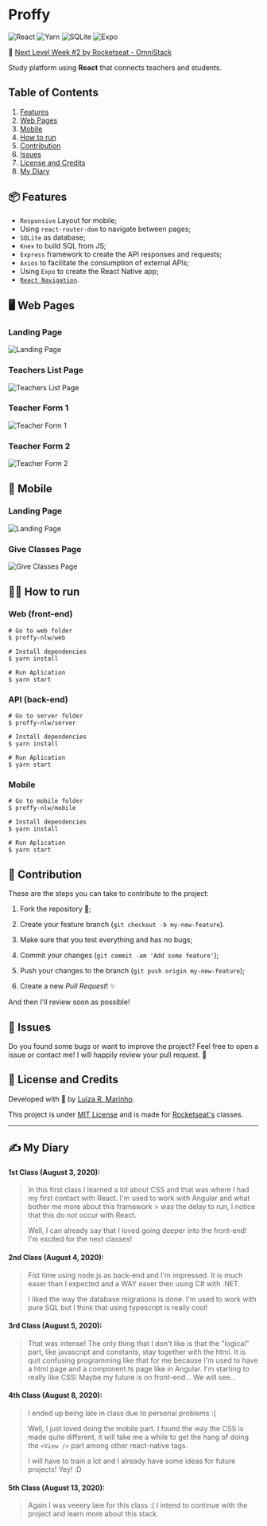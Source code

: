 # Proffy
![React](https://img.shields.io/badge/React-lightgray.svg?logo=react&logoColor=white)
![Yarn](https://img.shields.io/badge/Yarn-2C8EBB.svg?logo=yarn&logoColor=white)
![SQLite](https://img.shields.io/badge/SQLite-003B57.svg?logo=sqlite)
![Expo](https://img.shields.io/badge/Expo-000020.svg?logo=expo)

🚀 [Next Level Week #2 by Rocketseat - OmniStack](https://rocketseat.com.br/)

Study platform using **React** that connects teachers and students.

## Table of Contents
1. [Features](#features)
2. [Web Pages](#pages)
3. [Mobile](#mobile)
4. [How to run](#run)
5. [Contribution](#contribution)
6. [Issues](#issues)
7. [License and Credits](#credits)
8. [My Diary](#my-diary)

## 📦 Features <a name="features"></a>
* `Responsive` Layout for mobile;
* Using `react-router-dom` to navigate between pages;
* `SQLite` as database;
* `Knex` to build SQL from JS;
* `Express` framework to create the API responses and requests;
* `Axios` to facilitate the consumption of external APIs;
* Using `Expo` to create the React Native app;
* [`React Navigation`](https://reactnavigation.org/).

## 🖥 Web Pages <a name="pages"></a>
### Landing Page
![Landing Page](readme-img-1.png)

### Teachers List Page
![Teachers List Page](readme-img-2.png)

### Teacher Form 1
![Teacher Form 1](readme-img-3.png)

### Teacher Form 2
![Teacher Form 2](readme-img-4.png)

## 📱 Mobile <a name="mobile"></a>
### Landing Page
![Landing Page](readme-img-5.jpg)

### Give Classes Page
![Give Classes Page](readme-img-6.jpg)

## 👩‍💻 How to run <a name="run"></a>
### Web (front-end)
``` 
# Go to web folder
$ proffy-nlw/web

# Install dependencies
$ yarn install

# Run Aplication
$ yarn start
```

### API (back-end)
``` 
# Go to server folder
$ proffy-nlw/server

# Install dependencies
$ yarn install

# Run Aplication
$ yarn start
```

### Mobile
``` 
# Go to mobile folder
$ proffy-nlw/mobile

# Install dependencies
$ yarn install

# Run Aplication
$ yarn start
```

## 🤝 Contribution  <a name="contribution"></a>
These are the steps you can take to contribute to the project:

1. Fork the repository 🍴;

2. Create your feature branch (`git checkout -b my-new-feature`).

3. Make sure that you test everything and has no bugs;

4. Commit your changes (`git commit -am 'Add some feature'`);

5. Push your changes to the branch (`git push origin my-new-feature`);

6. Create a new *Pull Request*! ✨

And then I'll review soon as possible!


## 🐞 Issues <a name="issues"></a>
Do you found some bugs or want to improve the project? Feel free to open a issue or contact me! I will happily review your pull request. 🥰


## 📃 License and Credits <a name="credits"></a>
Developed with 💙 by [Luiza R. Marinho](https://github.com/luizous).

This project is under [MIT License](https://github.com/luizous/proffy-nlw/blob/master/LICENSE) and is made for [Rocketseat's](https://rocketseat.com.br/) classes.

---


## ✍️ My Diary <a name="my-diary"></a>
#### 1st Class (August 3, 2020):
> In this first class I learned a lot about CSS and that was where I had my first contact with React. I'm used to work with Angular and what bother me more about this framework > was the delay to run, I notice that this do not occur with React.
>
> Well, I can already say that I loved going deeper into the front-end! I'm excited for the next classes!

#### 2nd Class (August 4, 2020):
> Fist time using node.js as back-end and I'm impressed. It is much easer than I expected and a WAY easer then using C# with .NET. 
>
> I liked the way the database migrations is done. I'm used to work with pure SQL but I think that using typescript is really cool!

#### 3rd Class (August 5, 2020):
> That was intense! The only thing that I don't like is that the "logical" part, like javascript and constants, stay together with the html. It is quit confusing programming like that for me because I'm used to have a html page and a component.ts page like in Angular.
> I'm starting to really like CSS! Maybe my future is on front-end... We will see...

#### 4th Class (August 8, 2020):
> I ended up being late in class due to personal problems :(
>
> Well, I just loved doing the mobile part. I found the way the CSS is made quite different, it will take me a while to get the hang of doing the `<View />` part among other react-native tags.
>
> I will have to train a lot and I already have some ideas for future projects! Yey! :D

#### 5th Class (August 13, 2020):
> Again I was veeery late for this class :(
> I intend to continue with the project and learn more about this stack.

